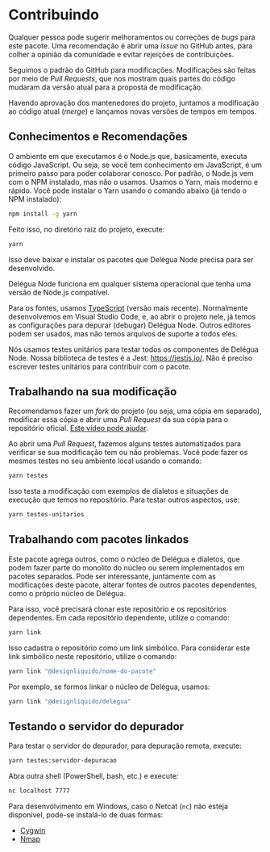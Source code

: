 # Contribuindo

Qualquer pessoa pode sugerir melhoramentos ou correções de _bugs_ para este pacote. Uma recomendação é abrir uma _issue_ no GitHub antes, para colher a opinião da comunidade e evitar rejeições de contribuições. 

Seguimos o padrão do GitHub para modificações. Modificações são feitas por meio de _Pull Requests_, que nos mostram quais partes do código mudaram da versão atual para a proposta de modificação.

Havendo aprovação dos mantenedores do projeto, juntamos a modificação ao código atual (_merge_) e lançamos novas versões de tempos em tempos. 

## Conhecimentos e Recomendações

O ambiente em que executamos é o Node.js que, basicamente, executa código JavaScript. Ou seja, se você tem conhecimento em JavaScript, é um primeiro passo para poder colaborar conosco. Por padrão, o Node.js vem com o NPM instalado, mas não o usamos. Usamos o Yarn, mais moderno e rápido. Você pode instalar o Yarn usando o comando abaixo (já tendo o NPM instalado):

```bash
npm install -g yarn
```

Feito isso, no diretório raiz do projeto, execute:

```bash
yarn
```

Isso deve baixar e instalar os pacotes que Delégua Node precisa para ser desenvolvido.

Delégua Node funciona em qualquer sistema operacional que tenha uma versão de Node.js compatível. 

Para os fontes, usamos [TypeScript](https://www.typescriptlang.org/) (versão mais recente). Normalmente desenvolvemos em Visual Studio Code, e, ao abrir o projeto nele, já temos as configurações para depurar (debugar) Delégua Node. Outros editores podem ser usados, mas não temos arquivos de suporte a todos eles.

Nós usamos testes unitários para testar todos os componentes de Delégua Node. Nossa biblioteca de testes é a Jest: https://jestjs.io/. Não é preciso escrever testes unitários para contribuir com o pacote.

## Trabalhando na sua modificação

Recomendamos fazer um _fork_ do projeto (ou seja, uma cópia em separado), modificar essa cópia e abrir uma _Pull Request_ da sua cópia para o repositório oficial. [Este vídeo pode ajudar](https://www.youtube.com/watch?v=l1rwvDvD1og). 

Ao abrir uma _Pull Request_, fazemos alguns testes automatizados para verificar se sua modificação tem ou não problemas. Você pode fazer os mesmos testes no seu ambiente local usando o comando:

```bash
yarn testes
```

Isso testa a modificação com exemplos de dialetos e situações de execução que temos no repositório. Para testar outros aspectos, use:

```bash
yarn testes-unitarios
```

## Trabalhando com pacotes linkados

Este pacote agrega outros, como o núcleo de Delégua e dialetos, que podem fazer parte do monolito do núcleo ou serem implementados em pacotes separados. Pode ser interessante, juntamente com as modificações deste pacote, alterar fontes de outros pacotes dependentes, como o próprio núcleo de Delégua. 

Para isso, você precisará clonar este repositório e os repositórios dependentes. Em cada repositório dependente, utilize o comando:

```sh
yarn link
```

Isso cadastra o repositório como um link simbólico. Para considerar este link simbólico neste repositório, utilize o comando:

```sh
yarn link "@designliquido/nome-do-pacote"
```

Por exemplo, se formos linkar o núcleo de Delégua, usamos:

```sh
yarn link "@designliquido/delegua"
```

## Testando o servidor do depurador

Para testar o servidor do depurador, para depuração remota, execute:

```bash
yarn testes:servidor-depuracao
```

Abra outra shell (PowerShell, bash, etc.) e execute:

```bash
nc localhost 7777
```

Para desenvolvimento em Windows, caso o Netcat (`nc`) não esteja disponível, pode-se instalá-lo de duas formas:

- [Cygwin](http://ptcomputador.com/Sistemas/windows/228426.html)
- [Nmap](https://nmap.org/download#windows)
